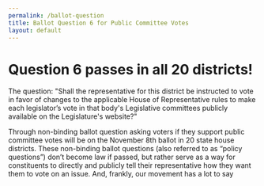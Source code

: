 ```yaml
---
permalink: /ballot-question
title: Ballot Question 6 for Public Committee Votes
layout: default
---
```

# Question 6 passes in all 20 districts!

T﻿he question: "Shall the representative for this district be instructed to vote in favor of changes to the applicable House of Representative rules to make each legislator’s vote in that body's Legislative committees publicly available on the Legislature's website?"

T﻿hrough non-binding ballot question asking voters if they support public committee votes will be on the November 8th ballot in 20 state house districts. These non-binding ballot questions (also referred to as “policy questions”) don’t become law if passed, but rather serve as a way for constituents to directly and publicly tell their representative how they want them to vote on an issue. And, frankly, our movement has a lot to say
